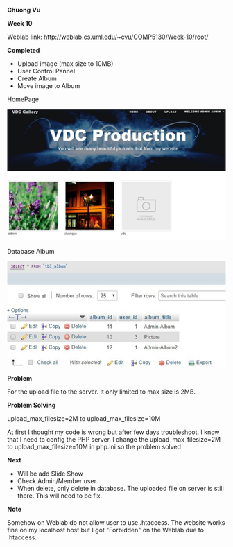 **Chuong Vu**

**Week 10**


Weblab link: http://weblab.cs.uml.edu/~cvu/COMP5130/Week-10/root/


**Completed**

- Upload image (max size to 10MB)
- User Control Pannel
- Create Album
- Move image to Album

HomePage

<p align="center"><img src="https://github.com/vdc1703/COMP5130F2018/blob/master/Week-10/images/homepage.JPG" /></p>

Database Album

<p align="center"><img src="https://github.com/vdc1703/COMP5130F2018/blob/master/Week-10/images/database_album.JPG" /></p>


**Problem**

For the upload file to the server. It only limited to max size is 2MB. 

**Problem Solving**

upload_max_filesize=2M to upload_max_filesize=10M

At first I thought my code is wrong but after few days troubleshoot. I know that I need to config the PHP server.
I change the upload_max_filesize=2M to upload_max_filesize=10M in php.ini so the problem solved

**Next**

- Will be add Slide Show
- Check Admin/Member user
- When delete, only delete in database. The uploaded file on server is still there. This will need to be fix.

**Note**

Somehow on Weblab do not allow user to use .htaccess. The website works fine on my localhost host but I got "Forbidden" on the Weblab due to .htaccess.
